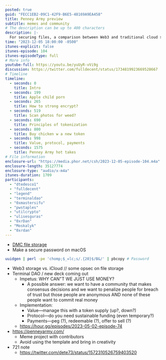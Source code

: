 ```yaml
---
posted: true
guid: "FECC1EB2-09C1-42F9-B6E5-48169A9EA458"
title: Penney Army preview
subtitle: memes and community
# The description can be up to 400 characters
description: |-
  For securing files, a comparison between Web3 and traditional cloud storage like iCloud could be insightful, including operational security considerations. Regarding Terminal DAO's new deck, it appears that the challenge is to create a community that operates on trust without committing real money, using tokens for value management and designing an appropriate protocol for financial sustainability. Penney Army is a meme project that encourages creativity over template usage, showcasing the collaborative spirit within the community.
time: "2023-12-05 18:00:00 -0500"
itunes-explicit: false
itunes-episode: 104
itunes-episodeType: full
# More info
youtube-full: https://youtu.be/yuUyR-vVi9g
discussion: https://twitter.com/fulldecent/status/1734819923669528667
# Timeline
timeline:
  - seconds: 0
    title: Intro
  - seconds: 199
    title: Apple child porn
  - seconds: 265
    title: How to strong encrypt?
  - seconds: 519
    title: Scan photos for weed?
  - seconds: 690
    title: Principles of tokenization
  - seconds: 800
    title: Buy chicken w a new token
  - seconds: 998
    title: Value, protocol, payments
  - seconds: 1575
    title: Penney Army hot takes
# File information
enclosure-url: "https://media.phor.net/csh/2023-12-05-episode-104.m4a"
enclosure-length: 35127774
enclosure-type: "audio/x-m4a"
itunes-duration: 1709
participants:
  - "dtedesco1"
  - "fulldecent"
  - "legend"
  - "terminaldao"
  - "0xmastersifu"
  - "pwstaples"
  - "utilcrypto"
  - "ulisesguras"
  - "0xrDan"
  - "Moskalyk"
  - "0xrdan"
---
```


- [DMC file storage](https://www.dmctech.io/)
- Make a secure password on macOS

```sh
uuidgen | perl -pe 'chomp;$_=lc;s/.{20}$/B&/' | pbcopy # Password
```

<!--end of quick notes-->

- Web3 storage vs. iCloud // some opsec on file storage
- Terminal DAO / new deck coming out
  - Impetus: WHY CAN"T WE JUST USE MONEY?
    - A possible answer: we want to have a community that makes consensus decisions and we want to penalize people for breach of trust but those people are anonymous AND none of these people want to commit real money
  - Implementation:
    - Value—manage this with a token supply (up?, down?)
    - Protocol—do you need sustainable funding (even temporary?)
    - Payments—peg (?), redeemable (?), offer to sell (?)
  - https://hour.gg/episodes/2023-05-02-episode-74 
- https://penneyarmy.com/
  - Meme project with contributors
  - Avoid using the template and bring in creativity
- 721 note
  - https://twitter.com/dete73/status/1572310526759403520